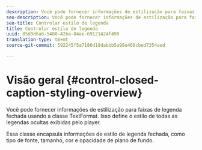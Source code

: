 ```yaml
---
description: Você pode fornecer informações de estilização para faixas de legenda fechada usando a classe TextFormat. Isso define o estilo de todas as legendas ocultas exibidas pelo player.
seo-description: Você pode fornecer informações de estilização para faixas de legenda fechada usando a classe TextFormat. Isso define o estilo de todas as legendas ocultas exibidas pelo player.
seo-title: Controlar estilo de legenda
title: Controlar estilo de legenda
uuid: 85d9d6a6-5480-42ba-84ae-69121424f498
translation-type: tm+mt
source-git-commit: 592245f5a7186d18dabbb5a98a468cbed7354aed

---
```



# Visão geral {#control-closed-caption-styling-overview}

Você pode fornecer informações de estilização para faixas de legenda fechada usando a classe TextFormat. Isso define o estilo de todas as legendas ocultas exibidas pelo player.

Essa classe encapsula informações de estilo de legenda fechada, como tipo de fonte, tamanho, cor e opacidade de plano de fundo.